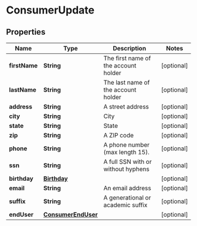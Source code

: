 

# ConsumerUpdate


## Properties

| Name | Type | Description | Notes |
|------------ | ------------- | ------------- | -------------|
|**firstName** | **String** | The first name of the account holder |  [optional] |
|**lastName** | **String** | The last name of the account holder |  [optional] |
|**address** | **String** | A street address |  [optional] |
|**city** | **String** | City |  [optional] |
|**state** | **String** | State |  [optional] |
|**zip** | **String** | A ZIP code |  [optional] |
|**phone** | **String** | A phone number (max length 15). |  [optional] |
|**ssn** | **String** | A full SSN with or without hyphens |  [optional] |
|**birthday** | [**Birthday**](Birthday.md) |  |  [optional] |
|**email** | **String** | An email address |  [optional] |
|**suffix** | **String** | A generational or academic suffix |  [optional] |
|**endUser** | [**ConsumerEndUser**](ConsumerEndUser.md) |  |  [optional] |




